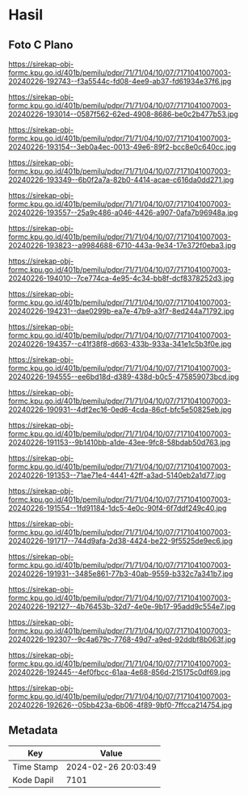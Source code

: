 # Hasil

## Foto C Plano

https://sirekap-obj-formc.kpu.go.id/401b/pemilu/pdpr/71/71/04/10/07/7171041007003-20240226-192743--f3a5544c-fd08-4ee9-ab37-fd61934e37f6.jpg

https://sirekap-obj-formc.kpu.go.id/401b/pemilu/pdpr/71/71/04/10/07/7171041007003-20240226-193014--0587f562-62ed-4908-8686-be0c2b477b53.jpg

https://sirekap-obj-formc.kpu.go.id/401b/pemilu/pdpr/71/71/04/10/07/7171041007003-20240226-193154--3eb0a4ec-0013-49e6-89f2-bcc8e0c640cc.jpg

https://sirekap-obj-formc.kpu.go.id/401b/pemilu/pdpr/71/71/04/10/07/7171041007003-20240226-193349--6b0f2a7a-82b0-4414-acae-c616da0dd271.jpg

https://sirekap-obj-formc.kpu.go.id/401b/pemilu/pdpr/71/71/04/10/07/7171041007003-20240226-193557--25a9c486-a046-4426-a907-0afa7b96948a.jpg

https://sirekap-obj-formc.kpu.go.id/401b/pemilu/pdpr/71/71/04/10/07/7171041007003-20240226-193823--a9984688-6710-443a-9e34-17e372f0eba3.jpg

https://sirekap-obj-formc.kpu.go.id/401b/pemilu/pdpr/71/71/04/10/07/7171041007003-20240226-194010--7ce774ca-4e95-4c34-bb8f-dcf8378252d3.jpg

https://sirekap-obj-formc.kpu.go.id/401b/pemilu/pdpr/71/71/04/10/07/7171041007003-20240226-194231--dae0299b-ea7e-47b9-a3f7-8ed244a71792.jpg

https://sirekap-obj-formc.kpu.go.id/401b/pemilu/pdpr/71/71/04/10/07/7171041007003-20240226-194357--c41f38f8-d663-433b-933a-341e1c5b3f0e.jpg

https://sirekap-obj-formc.kpu.go.id/401b/pemilu/pdpr/71/71/04/10/07/7171041007003-20240226-194555--ee6bd18d-d389-438d-b0c5-475859073bcd.jpg

https://sirekap-obj-formc.kpu.go.id/401b/pemilu/pdpr/71/71/04/10/07/7171041007003-20240226-190931--4df2ec16-0ed6-4cda-86cf-bfc5e50825eb.jpg

https://sirekap-obj-formc.kpu.go.id/401b/pemilu/pdpr/71/71/04/10/07/7171041007003-20240226-191153--9b1410bb-a1de-43ee-9fc8-58bdab50d763.jpg

https://sirekap-obj-formc.kpu.go.id/401b/pemilu/pdpr/71/71/04/10/07/7171041007003-20240226-191353--71ae71e4-4441-42ff-a3ad-5140eb2a1d77.jpg

https://sirekap-obj-formc.kpu.go.id/401b/pemilu/pdpr/71/71/04/10/07/7171041007003-20240226-191554--1fd91184-1dc5-4e0c-90f4-6f7ddf249c40.jpg

https://sirekap-obj-formc.kpu.go.id/401b/pemilu/pdpr/71/71/04/10/07/7171041007003-20240226-191717--744d9afa-2d38-4424-be22-9f5525de9ec6.jpg

https://sirekap-obj-formc.kpu.go.id/401b/pemilu/pdpr/71/71/04/10/07/7171041007003-20240226-191931--3485e861-77b3-40ab-9559-b332c7a341b7.jpg

https://sirekap-obj-formc.kpu.go.id/401b/pemilu/pdpr/71/71/04/10/07/7171041007003-20240226-192127--4b76453b-32d7-4e0e-9b17-95add9c554e7.jpg

https://sirekap-obj-formc.kpu.go.id/401b/pemilu/pdpr/71/71/04/10/07/7171041007003-20240226-192307--9c4a679c-7768-49d7-a9ed-92ddbf8b063f.jpg

https://sirekap-obj-formc.kpu.go.id/401b/pemilu/pdpr/71/71/04/10/07/7171041007003-20240226-192445--4ef0fbcc-61aa-4e68-856d-215175c0df69.jpg

https://sirekap-obj-formc.kpu.go.id/401b/pemilu/pdpr/71/71/04/10/07/7171041007003-20240226-192626--05bb423a-6b06-4f89-9bf0-7ffcca214754.jpg


## Metadata

| Key        | Value               |
| ---------- | ------------------- |
| Time Stamp | 2024-02-26 20:03:49 |
| Kode Dapil | 7101                |



